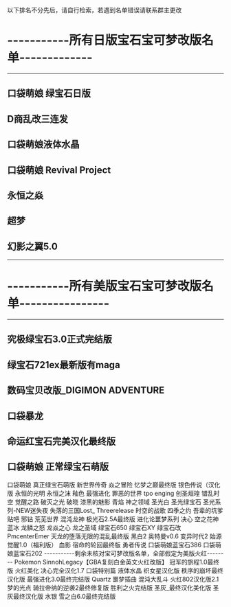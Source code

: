 以下排名不分先后，请自行检索，若遇到名单错误请联系群主更改
# -----------所有日版宝石宝可梦改版名单-------------
******
## 口袋萌娘 绿宝石日版
## D商乱改三连发
## 口袋萌娘液体水晶
## 口袋萌娘 Revival Project 
## 永恒之焱
## 超梦
## 幻影之翼5.0
******
# -----------所有美版宝石宝可梦改版名单----------------
******
## 究极绿宝石3.0正式完结版
## 绿宝石721ex最新版有maga
## 数码宝贝改版_DIGIMON ADVENTURE
## 口袋暴龙
## 命运红宝石完美汉化最终版
## 口袋萌娘 正常绿宝石萌版
口袋萌娘 真正绿宝石萌版
新世界传奇
焱之冒险
忆梦之巅最终版
银色传说（汉化版
永恒的光明
永恒之沫
釉色
最强进化
罪恶的世界
tpo enging
创圣烜瑝
错乱时空
觉醒之路
破灭之光
破晓
漆黑的魅影
青焰
神之领域
圣光白
圣光绿宝石
圣光系列-NEW迷失夜
失落的三国Lost_ Threerelease
时空的战歌
四季之约
吾辈的坑爹贴吧
邪钻
荒芜世界
混沌龙神
极光石2.5A最终版
进化论噩梦系列
决心
空之花神
蓝冰
龙鳞之怒
龙焱之心
龙之圣域
绿宝石650
绿宝石XY
绿宝石改 PmcenterEmer
天龙的堕落无限的混乱最终版
黑白2
奥特曼v0.6
变异时代2
始源觉醒1.0（福利版）
血影
宿命的轮回最终版
勇者传说
口袋萌娘蓝宝石386
口袋萌娘蓝宝石202
-----------剩余未核对宝可梦改版名单，全部假定为美版火红--------
Pokemon SinnohLegacy【GBA复刻白金英文火红改版】
冠军的旅程1.0最终版
火红美化
决心完全汉化1.7
口袋特别篇
液体水晶
织女星汉化版
秩序的崩坏最终汉化版
最强进化3.0最终完结版
Quartz
噩梦插曲
混沌大乱斗
火红802汉化版2.1
梦的光点
骑拉帝纳的逆袭2最终修复版
胜利之火完结版
圣灰_最终汉化美化版
圣灰最终汉化版
水银
雪之白6.0最终完结版
